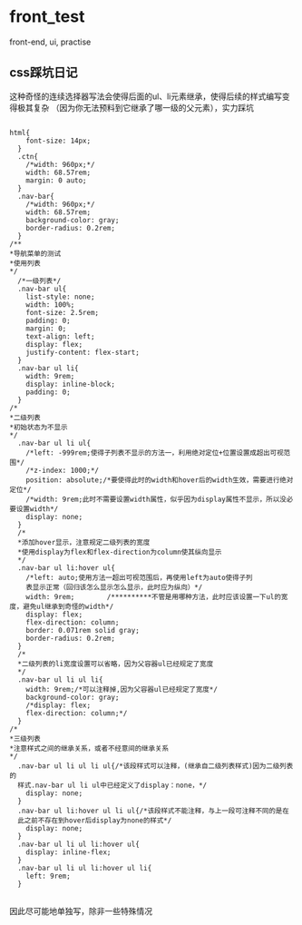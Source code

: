 # front_test
front-end, ui, practise
<h2>css踩坑日记</h2>
<p>这种奇怪的连续选择器写法会使得后面的ul、li元素继承，使得后续的样式编写变得极其复杂
  （因为你无法预料到它继承了哪一级的父元素），实力踩坑</p>
<pre>
<code>
html{
    font-size: 14px;
  }
  .ctn{
    /*width: 960px;*/
    width: 68.57rem;
    margin: 0 auto;
  }
  .nav-bar{
    /*width: 960px;*/
    width: 68.57rem;
    background-color: gray;
    border-radius: 0.2rem;
  }
/**
*导航菜单的测试
*使用列表
*/
  /*一级列表*/
  .nav-bar ul{
    list-style: none;
    width: 100%;
    font-size: 2.5rem;
    padding: 0;
    margin: 0;
    text-align: left;
    display: flex;
    justify-content: flex-start;
  }
  .nav-bar ul li{
    width: 9rem;
    display: inline-block;
    padding: 0;
  }
/*
*二级列表
*初始状态为不显示
*/
  .nav-bar ul li ul{
    /*left: -999rem;使得子列表不显示的方法一，利用绝对定位+位置设置成超出可视范围*/
    /*z-index: 1000;*/
    position: absolute;/*要使得此时的width和hover后的width生效，需要进行绝对定位*/
    /*width: 9rem;此时不需要设置width属性，似乎因为display属性不显示，所以没必要设置width*/
    display: none;
  }
  /*
  *添加hover显示，注意规定二级列表的宽度
  *使用display为flex和flex-direction为column使其纵向显示
  */
  .nav-bar ul li:hover ul{
    /*left: auto;使用方法一超出可视范围后，再使用left为auto使得子列
    表显示正常（回归该怎么显示怎么显示，此时应为纵向）*/
    width: 9rem;		/**********不管是用哪种方法，此时应该设置一下ul的宽度，避免ul继承到奇怪的width*/
    display: flex;
    flex-direction: column;
    border: 0.071rem solid gray;
    border-radius: 0.2rem;
  }
  /*
  *二级列表的li宽度设置可以省略，因为父容器ul已经规定了宽度
  */
  .nav-bar ul li ul li{
    width: 9rem;/*可以注释掉,因为父容器ul已经规定了宽度*/
    background-color: gray;
    /*display: flex;
    flex-direction: column;*/
  }
/*
*三级列表
*注意样式之间的继承关系，或者不经意间的继承关系
*/
  .nav-bar ul li ul li ul{/*该段样式可以注释，(继承自二级列表样式)因为二级列表的
  样式.nav-bar ul li ul中已经定义了display：none，*/
    display: none;
  }
  .nav-bar ul li:hover ul li ul{/*该段样式不能注释，与上一段可注释不同的是在
  此之前不存在到hover后display为none的样式*/
    display: none;
  }
  .nav-bar ul li ul li:hover ul{
    display: inline-flex;
  }
  .nav-bar ul li ul li:hover ul li{
    left: 9rem;
  }
</code>
</pre>
<p>因此尽可能地单独写，除非一些特殊情况</p>
